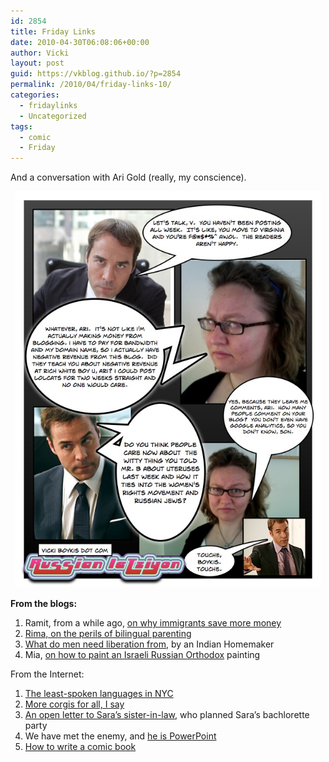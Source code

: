 ```yaml
---
id: 2854
title: Friday Links
date: 2010-04-30T06:08:06+00:00
author: Vicki
layout: post
guid: https://vkblog.github.io/?p=2854
permalink: /2010/04/friday-links-10/
categories:
  - fridaylinks
  - Uncategorized
tags:
  - comic
  - Friday
---
```

And a conversation with Ari Gold (really, my conscience).

<p style="text-align: center;">
  <a href="https://raw.githubusercontent.com/vkblog/vkblog.github.io/master/public/img/2010/04/Page_11.jpg"><img class="aligncenter size-full wp-image-2857" title="Page_1" src="https://raw.githubusercontent.com/vkblog/vkblog.github.io/master/public/img/2010/04/Page_11.jpg" alt="" width="490" height="634" /></a>
</p>

<p style="text-align: left;">
  <strong>From the blogs:</strong>
</p>

  1. Ramit, from a while ago, [on why immigrants save more money](http://www.iwillteachyoutoberich.com/blog/why-do-immigrants-save-so-much-more-money-than-you-do/)
  2. [Rima, on the perils of bilingual parenting](http://rimarama.blogspot.com/2009/02/bilingual-blues.html?utm_source=feedburner&utm_medium=feed&utm_campaign=Feed%3A+Rimarama+%28Rimarama%29)
  3. [What do men need liberation from](http://indianhomemaker.wordpress.com/2010/04/26/what-do-men-need-liberation-from/?utm_source=feedburner&utm_medium=feed&utm_campaign=Feed%3A+wordpress%2FQiZq+%28The+Life+and+Times+of+an+Indian+Homemaker%29), by an Indian Homemaker
  4. Mia, [on how to paint an Israeli Russian Orthodox](http://howtobeisraeli.blogspot.com/2010/04/im-back.html) painting

<p style="text-align: left;">
  <p style="text-align: left;">
    From the Internet:
  </p>
  
  <ol>
    <li>
      <a href="http://cityroom.blogs.nytimes.com/2010/04/28/land-of-lonely-tongues/">The least-spoken languages in NYC</a>
    </li>
    <li>
      <a href="http://jezebel.com/5526510/corgi--bess">More corgis for all, I say</a>
    </li>
    <li>
      <a href="http://www.mcsweeneys.net/links/openletters/8sisterinlaw.html">An open letter to Sara&#8217;s sister-in-law</a>, who planned Sara&#8217;s bachlorette party
    </li>
    <li>
      We have met the enemy, and <a href="http://www.nytimes.com/2010/04/27/world/27powerpoint.html?hp">he is PowerPoint</a>
    </li>
    <li>
      <a href="http://www.blambot.com/grammar.shtml">How to write a comic book</a>
    </li>
  </ol>